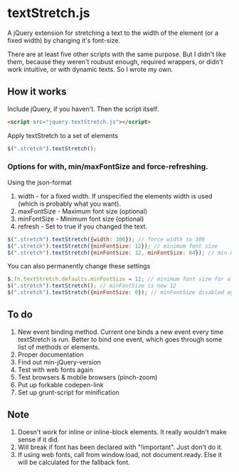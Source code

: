 # textStretch.js

A jQuery extension for stretching a text to the width of the element (or a fixed width) by changing it's font-size.

There are at least five other scripts with the same purpose. But I didn't like them, because they weren't roubust enough, required wrappers, or didn't work intuitive, or with dynamic texts. So I wrote my own.

## How it works
Include jQuery, if you haven't. Then the script itself.

```html
<script src="jquery.textStretch.js"></script>
```
Apply textStretch to a set of elements

```javascript
$(".stretch").textStretch();
```

### Options for with, min/maxFontSize and force-refreshing.
Using the json-format

1. width - for a fixed width. If unspecified the elements width is used (which is probably what you want).
2. maxFontSize - Maximum font size (optional)
3. minFontSize - Minimum font size (optional)
4. refresh - Set to true if you changed the text.


```javascript
$(".stretch").textStretch({width: 300}); // force width to 300
$(".stretch").textStretch({minFontSize: 12}); // minimum font size
$(".stretch").textStretch({minFontSize: 12, minFontSize: 64}); // min & max font-size
```

You can also permanently change these settings

```javascript
$.fn.textStretch.defaults.minFontSize = 12; // minimum font size for all calls
$(".stretch").textStretch(); // minFontSize is now 12
$(".stretch").textStretch({minFontSize: 0}); // minFontSize disabled again
```

## To do
1. New event binding method. Current one binds a new event every time textStretch is run. Better to bind one event, which goes through some list of methods or elements.
2. Proper documentation
3. Find out min-jQuery-version
4. Test with web fonts again
5. Test browsers & mobile browsers (pinch-zoom)
6. Put up forkable codepen-link
7. Set up grunt-script for minification

## Note
1. Doesn't work for inline or inline-block elements. It really wouldn't make sense if it did.
2. Will break if font has been declared with "!important". Just don't do it.
3. If using web fonts, call from window.load, not document.ready. Else it will be calculated for the fallback font.